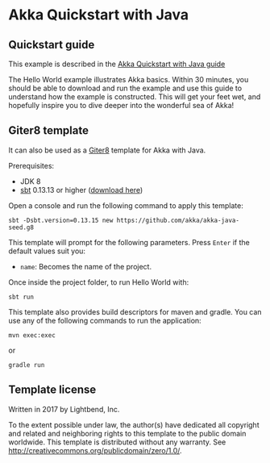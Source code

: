 # Akka Quickstart with Java

## Quickstart guide

This example is described in the [Akka Quickstart with Java guide](http://developer.lightbend.com/guides/akka-quickstart-java/)

The Hello World example illustrates Akka basics. Within 30 minutes, you should be able to download and run the example and use this guide to understand how the example is constructed. This will get your feet wet, and hopefully inspire you to dive deeper into the wonderful sea of Akka!

## Giter8 template

It can also be used as a [Giter8][g8] template for Akka with Java.

Prerequisites:
- JDK 8
- [sbt][sbt] 0.13.13 or higher ([download here][sbt_download])

Open a console and run the following command to apply this template:
 ```
sbt -Dsbt.version=0.13.15 new https://github.com/akka/akka-java-seed.g8
 ```

This template will prompt for the following parameters. Press `Enter` if the default values suit you:
- `name`: Becomes the name of the project.

Once inside the project folder, to run Hello World with:
```
sbt run
```

This template also provides build descriptors for maven and gradle. You can use any of the following commands to run 
the application:
```
mvn exec:exec
```
or
```
gradle run
```

## Template license

Written in 2017 by Lightbend, Inc.

To the extent possible under law, the author(s) have dedicated all copyright and related
and neighboring rights to this template to the public domain worldwide.
This template is distributed without any warranty. See <http://creativecommons.org/publicdomain/zero/1.0/>.

[g8]: http://www.foundweekends.org/giter8/
[sbt]: http://www.scala-sbt.org/
[sbt_download]: http://www.scala-sbt.org/download.html